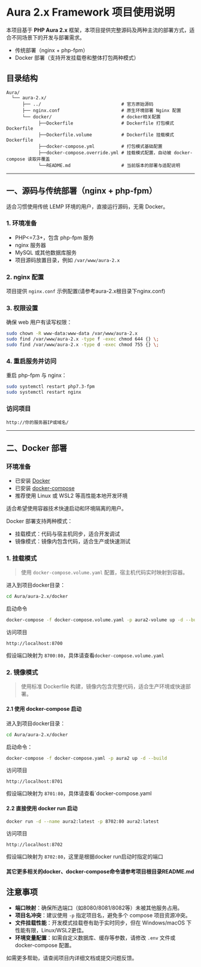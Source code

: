 # Aura 2.x Framework 项目使用说明

本项目基于 **PHP Aura 2.x** 框架，本项目提供完整源码及两种主流的部署方式，适合不同场景下的开发与部署需求。

- 传统部署（nginx + php-fpm）
- Docker 部署（支持开发挂载卷和整体打包两种模式）

## 目录结构

```text
Aura/
  └── aura-2.x/
      ├── ../                              # 官方原始源码
      ├── nginx.conf                       # 原生环境部署 Nginx 配置
      └── docker/                          # docker相关配置
            ├──Dockerfile                  # Dockerfile 打包模式Dockerfile
            ├──Dockerfile.volume           # Dockerfile 挂载模式Dockerfile
            ├──docker-compose.yml          # 打包模式基础配置
            ├──docker-compose.override.yml # 挂载模式配置，自动被 docker-compose 读取并覆盖
            └──README.md                   # 当前版本的部署与适配说明
```

---

## 一、源码与传统部署（nginx + php-fpm）

适合习惯使用传统 LEMP 环境的用户，直接运行源码，无需 Docker。

### 1. 环境准备

- PHP<=7.3+，包含 php-fpm 服务
- nginx 服务器
- MySQL 或其他数据库服务
- 项目源码放置目录，例如 `/var/www/aura-2.x`

### 2. nginx 配置

项目提供 `nginx.conf` 示例配置(请参考aura-2.x根目录下nginx.conf)

### 3. 权限设置

确保 web 用户有读写权限：

```bash
sudo chown -R www-data:www-data /var/www/aura-2.x
sudo find /var/www/aura-2.x -type f -exec chmod 644 {} \;
sudo find /var/www/aura-2.x -type d -exec chmod 755 {} \;
```

### 4. 重启服务并访问

重启 php-fpm 与 nginx：

```bash
sudo systemctl restart php7.3-fpm
sudo systemctl restart nginx
```

### 访问项目

```
http://你的服务器IP或域名/
```

---

## 二、Docker 部署

### 环境准备

- 已安装 [Docker](https://docs.docker.com/get-docker/)
- 已安装 [docker-compose](https://docs.docker.com/compose/install/)
- 推荐使用 Linux 或 WSL2 等高性能本地开发环境

适合希望使用容器技术快速启动和环境隔离的用户。

Docker 部署支持两种模式：

- 挂载模式：代码与宿主机同步，适合开发调试
- 镜像模式：镜像内包含代码，适合生产或快速测试

### 1. 挂载模式

> 使用 `docker-compose.volume.yaml` 配置，宿主机代码实时映射到容器。

进入到项目docker目录：

```bash
cd Aura/aura-2.x/docker
```

启动命令
```bash
docker-compose -f docker-compose.volume.yaml -p aura2-volume up -d --build
```

访问项目

```
http://localhost:8700
```
假设端口映射为 `8700:80`，具体请查看`docker-compose.volume.yaml`

### 2. 镜像模式

> 使用标准 Dockerfile 构建，镜像内包含完整代码，适合生产环境或快速部署。

#### 2.1 使用 docker-compose 启动

进入到项目docker目录：

```bash
cd Aura/aura-2.x/docker
```

启动命令：
```bash
docker-compose -f docker-compose.yaml -p aura2 up -d --build
```

访问项目

```
http://localhost:8701
```
假设端口映射为 `8701:80`，具体请查看`docker-compose.yaml

#### 2.2 直接使用 docker run 启动

```bash
docker run -d --name aura2:latest -p 8702:80 aura2:latest
```

访问项目

```
http://localhost:8702
```
假设端口映射为 `8702:80`，这里是根据docker run启动时指定的端口

#### 其它更多相关的docker、docker-compose命令请参考项目根目录README.md

## 注意事项

- **端口映射**：确保所选端口（如8080/8081/8082等）未被其他服务占用。
- **项目名冲突**：建议使用 `-p` 指定项目名，避免多个 compose 项目资源冲突。
- **文件挂载性能**：开发模式挂载卷有助于实时同步，但在 Windows/macOS 下性能有限，Linux/WSL2更佳。
- **环境变量配置**：如需自定义数据库、缓存等参数，请修改 `.env` 文件或 docker-compose 配置。

如需更多帮助，请查阅项目内详细文档或提交问题反馈。
